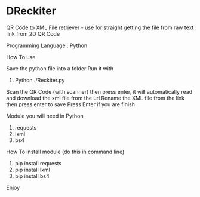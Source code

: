 # DReckiter
QR Code to XML File retriever - use for straight getting the file from raw text link from 2D QR Code

Programming Language : Python

How To use

Save the python file into a folder 
Run it with 

1. Python ./Reckiter.py 

Scan the QR Code (with scanner) then press enter, it will automatically read and download the xml file from the url
Rename the XML file from the link then press enter to save 
Press Enter if you are finish

Module you will need in Python

1. requests
2. lxml
3. bs4

How To install module (do this in command line)

1. pip install requests
2. pip install lxml
3. pip install bs4

Enjoy
